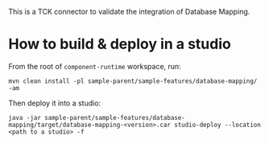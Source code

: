 This is a TCK connector to validate the integration of Database Mapping.

# How to build & deploy in a studio
From the root of `component-runtime` workspace, run:
```shell
mvn clean install -pl sample-parent/sample-features/database-mapping/ -am
```
Then deploy it into a studio:
```shell
java -jar sample-parent/sample-features/database-mapping/target/database-mapping-<version>.car studio-deploy --location <path to a studio> -f
```